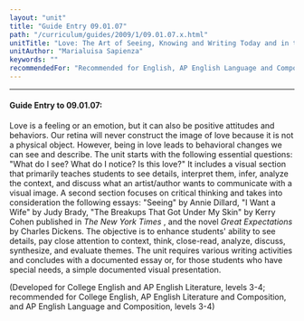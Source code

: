 ```yaml
---
layout: "unit"
title: "Guide Entry 09.01.07"
path: "/curriculum/guides/2009/1/09.01.07.x.html"
unitTitle: "Love: The Art of Seeing, Knowing and Writing Today and in the Past"
unitAuthor: "Marialuisa Sapienza"
keywords: ""
recommendedFor: "Recommended for English, AP English Language and Composition, and AP English Literature and Composition, grades 11 and 12"
---
```

<body>
<hr/>
<h4>
Guide Entry to 09.01.07:
</h4>
Love is a feeling or an emotion, but it can also be positive attitudes and behaviors. Our retina will never construct the image of love because it is not a physical object. However, being in love leads to behavioral changes we can see and describe. The unit starts with the following essential questions: "What do I see? What do I notice? Is this love?" It includes a visual section that primarily teaches students to see details, interpret them, infer, analyze the context, and discuss what an artist/author wants to communicate with a visual image. A second section focuses on critical thinking and takes into consideration the following essays: "Seeing" by Annie Dillard, "I Want a Wife" by Judy Brady, "The Breakups That Got Under My Skin" by Kerry Cohen published in
<i>
The New York Times
</i>
, and the novel
<i>
Great Expectations
</i>
by Charles Dickens. The objective is to enhance students' ability to see details, pay close attention to context, think, close-read, analyze, discuss, synthesize, and evaluate themes. The unit requires various writing activities and concludes with a documented essay or, for those students who have special needs, a simple documented visual presentation.
<p>
(Developed for College English and AP English Literature, levels 3-4; recommended for College English, AP English Literature and Composition, and AP English Language and Composition, levels 3-4)
</p>
</body>
